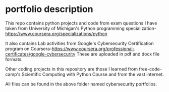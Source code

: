 # portfolio description
This repo contains python projects and code from exam questions I have taken from University of Michigan's Python programming specialization-https://www.coursera.org/specializations/python

It also contains Lab activities from Google's Cybersecurity Certification program on Coursera-https://www.coursera.org/professional-certificates/google-cybersecurity
These are uploaded in pdf and docx file formats. 

Other coding projects in this repository are those I learned from free-code-camp's Scientific Computing with Python Course and from the vast internet.

All files can be found in the above folder named cybersecurity portfolios.

